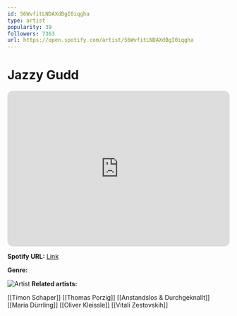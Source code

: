 ```yaml
---
id: 56WvfitLNDAXdBgI0iqgha
type: artist
popularity: 39
followers: 7363
url: https://open.spotify.com/artist/56WvfitLNDAXdBgI0iqgha
---
```

# Jazzy Gudd

<iframe style="border-radius:12px" src="https://open.spotify.com/embed/artist/56WvfitLNDAXdBgI0iqgha" width="100%" height="352" frameBorder="0" allowfullscreen="" allow="autoplay; clipboard-write; encrypted-media; fullscreen; picture-in-picture" loading="lazy"></iframe>

**Spotify URL:** [Link](https://open.spotify.com/artist/56WvfitLNDAXdBgI0iqgha)

**Genre:** 

![Artist](https://i.scdn.co/image/ab6761610000e5eb3ddbc6b8c730a436b97d2174)
**Related artists:**

[[Timon Schaper]]
[[Thomas Porzig]]
[[Anstandslos & Durchgeknallt]]
[[Maria Dürrling]]
[[Oliver Kleissle]]
[[Vitali Zestovskih]]
